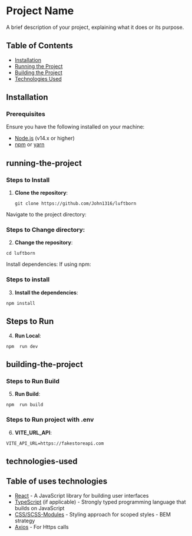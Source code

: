 # Project Name

A brief description of your project, explaining what it does or its purpose.

## Table of Contents
- [Installation](#installation)
- [Running the Project](#running-the-project)
- [Building the Project](#building-the-project)
- [Technologies Used](#technologies-used)

## Installation

### Prerequisites
Ensure you have the following installed on your machine:
- [Node.js](https://nodejs.org/en/) (v14.x or higher)
- [npm](https://www.npmjs.com/) or [yarn](https://yarnpkg.com/)

## running-the-project
### Steps to Install
1. **Clone the repository**:
   ```
   git clone https://github.com/John1316/luftborn 
   
Navigate to the project directory:

### Steps to Change directory:
2. **Change the repository**:
```   
cd luftborn
```
Install dependencies: If using npm:

### Steps to install
3. **Install the dependencies**:
```
npm install
```

## Steps to Run 
4. **Run Local**:
```
npm  run dev
```

## building-the-project
### Steps to Run Build 
5. **Run Build**:
```
npm  run build
```

### Steps to Run project with .env 
6. **VITE_URL_API**:
```
VITE_API_URL=https://fakestoreapi.com
```

## technologies-used
## Table of uses technologies
- [React](https://react.dev) - A JavaScript library for building user interfaces
- [TypeScript]() (if applicable) - Strongly typed programming language that builds on JavaScript
- [CSS/SCSS-Modules](https://en.bem.info/methodology) - Styling approach for scoped styles - BEM strategy
- [Axios](https://axios-http.com/docs/intro) - For Https calls
